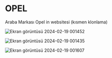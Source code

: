 # OPEL
Araba Markası Opel in websitesi (kısmen klonlama)

![Ekran görüntüsü 2024-02-19 001452](https://github.com/MertOzturk06/OPEL/assets/158810197/1181762d-aafa-4775-a382-02bd7af67483)

![Ekran görüntüsü 2024-02-19 001435](https://github.com/MertOzturk06/OPEL/assets/158810197/65d934af-24f5-409f-9c80-ede1010eb061)

![Ekran görüntüsü 2024-02-19 001607](https://github.com/MertOzturk06/OPEL/assets/158810197/e02c5bb9-4c78-42ba-80aa-fadea0e24762)





